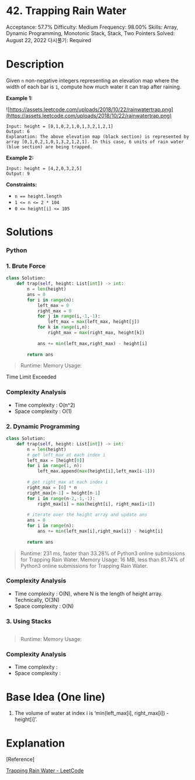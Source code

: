 # 42. Trapping Rain Water

Acceptance: 57.7%
Difficulty: Medium
Frequency: 98.00%
Skills: Array, Dynamic Programming, Monotonic Stack, Stack, Two Pointers
Solved: August 22, 2022
다시풀기: Required

# Description

Given `n` non-negative integers representing an elevation map where the width of each bar is `1`, compute how much water it can trap after raining.

**Example 1:**

![https://assets.leetcode.com/uploads/2018/10/22/rainwatertrap.png](https://assets.leetcode.com/uploads/2018/10/22/rainwatertrap.png)

```
Input: height = [0,1,0,2,1,0,1,3,2,1,2,1]
Output: 6
Explanation: The above elevation map (black section) is represented by array [0,1,0,2,1,0,1,3,2,1,2,1]. In this case, 6 units of rain water (blue section) are being trapped.

```

**Example 2:**

```
Input: height = [4,2,0,3,2,5]
Output: 9

```

**Constraints:**

- `n == height.length`
- `1 <= n <= 2 * 104`
- `0 <= height[i] <= 105`

# Solutions

### Python

### 1. Brute Force

```python
class Solution:
    def trap(self, height: List[int]) -> int:
        n = len(height)
        ans = 0
        for i in range(n):
            left_max = 0
            right_max = 0
            for j in range(i,-1,-1):
                left_max = max(left_max, height[j])
            for k in range(i,n):
                right_max = max(right_max, height[k])
            
            ans += min(left_max,right_max) - height[i]
        
        return ans
```

> Runtime: 
Memory Usage:
> 

Time Limit Exceeded

### Complexity Analysis

- Time complexity : O(n^2)
- Space complexity : O(1)

### 2. Dynamic Programming

```python
class Solution:
    def trap(self, height: List[int]) -> int:
        n = len(height)
        # get left_max at each index i
        left_max = [height[0]]
        for i in range(1, n):
            left_max.append(max(height[i],left_max[i-1]))
        
        # get right_max at each index i
        right_max = [0] * n
        right_max[n-1] = height[n-1]
        for i in range(n-2,-1,-1):
            right_max[i] = max(height[i], right_max[i+1])
        
        # iterate over the height array and update ans
        ans = 0
        for i in range(n):
            ans += min(left_max[i],right_max[i]) - height[i]
        
        return ans
```

> Runtime: 231 ms, faster than 33.28% of Python3 online submissions for Trapping Rain Water.
Memory Usage: 16 MB, less than 81.74% of Python3 online submissions for Trapping Rain Water.
> 

### Complexity Analysis

- Time complexity : O(N), where N is the length of height array. Technically, O(3N)
- Space complexity : O(N)

### 3. Using Stacks

```python

```

> Runtime:
Memory Usage:
> 

### Complexity Analysis

- Time complexity :
- Space complexity :

# Base Idea (One line)

1. The volume of water at index i is ‘min(left_max[i], right_max[i]) - height[i]’.

# Explanation

[Reference]

[Trapping Rain Water - LeetCode](https://leetcode.com/problems/trapping-rain-water/solution/)